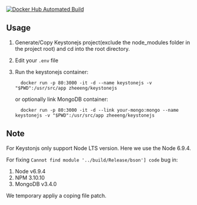 [![Docker Hub Automated Build](https://img.shields.io/docker/automated/jrottenberg/ffmpeg.svg)](https://hub.docker.com/r/zheeeng/keystonejs/)

## Usage

1. Generate/Copy Keystonejs project(exclude the node_modules folder in the project root) and cd into the root directory.
2. Edit your `.env` file
3. Run the keystonejs container:

         docker run -p 80:3000 -it -d --name keystonejs -v "$PWD":/usr/src/app zheeeng/keystonejs

    or optionally link MongoDB container:

         docker run -p 80:3000 -it -d --link your-mongo:mongo --name keystonejs -v "$PWD":/usr/src/app zheeeng/keystonejs

## Note

For Keystonjs only support Node LTS version. Here we use the Node 6.9.4.

For fixing `Cannot find module '../build/Release/bson'] code` bug in:

1. Node v6.9.4
2. NPM 3.10.10
2. MongoDB v3.4.0

We temporary appliy a coping file patch.

